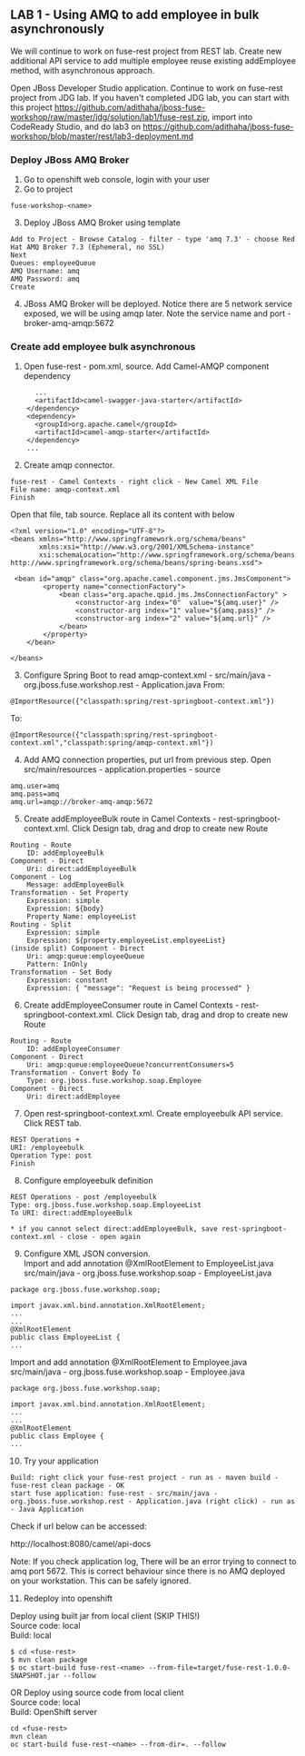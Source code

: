 
## LAB 1 - Using AMQ to add employee in bulk asynchronously

We will continue to work on fuse-rest project from REST lab. Create new additional API service to add multiple employee reuse existing addEmployee method, with asynchronous approach.  

Open JBoss Developer Studio application. Continue to work on fuse-rest project from JDG lab. If you haven't completed JDG lab, you can start with this project https://github.com/adithaha/jboss-fuse-workshop/raw/master/jdg/solution/lab1/fuse-rest.zip, import into CodeReady Studio, and do lab3 on https://github.com/adithaha/jboss-fuse-workshop/blob/master/rest/lab3-deployment.md

### Deploy JBoss AMQ Broker

1. Go to openshift web console, login with your user
2. Go to project 
```
fuse-workshop-<name>
```
3. Deploy JBoss AMQ Broker using template
```
Add to Project - Browse Catalog - filter - type 'amq 7.3' - choose Red Hat AMQ Broker 7.3 (Ephemeral, no SSL)
Next
Queues: employeeQueue
AMQ Username: amq
AMQ Password: amq
Create
```	
4. JBoss AMQ Broker will be deployed. Notice there are 5 network service exposed, we will be using amqp later. Note the service name and port - broker-amq-amqp:5672

### Create add employee bulk asynchronous

1. Open fuse-rest - pom.xml, source. Add Camel-AMQP component dependency
``` 
      ...
      <artifactId>camel-swagger-java-starter</artifactId>
    </dependency>
    <dependency>
      <groupId>org.apache.camel</groupId>
      <artifactId>camel-amqp-starter</artifactId>
    </dependency>
    ...
```   
  

2. Create amqp connector. 
```
fuse-rest - Camel Contexts - right click - New Camel XML File
File name: amqp-context.xml
Finish
```
Open that file, tab source. Replace all its content with below
```
<?xml version="1.0" encoding="UTF-8"?>
<beans xmlns="http://www.springframework.org/schema/beans"
       xmlns:xsi="http://www.w3.org/2001/XMLSchema-instance"
       xsi:schemaLocation="http://www.springframework.org/schema/beans http://www.springframework.org/schema/beans/spring-beans.xsd">
    
 <bean id="amqp" class="org.apache.camel.component.jms.JmsComponent">
        <property name="connectionFactory">
            <bean class="org.apache.qpid.jms.JmsConnectionFactory" >
	            <constructor-arg index="0"  value="${amq.user}" />
	            <constructor-arg index="1" value="${amq.pass}" />
	            <constructor-arg index="2" value="${amq.url}" />
            </bean>
        </property>
    </bean>
	
</beans>

```
3. Configure Spring Boot to read amqp-context.xml - src/main/java - org.jboss.fuse.workshop.rest - Application.java
From:
```
@ImportResource({"classpath:spring/rest-springboot-context.xml"})
```
To:
```
@ImportResource({"classpath:spring/rest-springboot-context.xml","classpath:spring/amqp-context.xml"})
```
4. Add AMQ connection properties, put url from previous step. Open src/main/resources - application.properties - source
```
amq.user=amq
amq.pass=amq
amq.url=amqp://broker-amq-amqp:5672
```

5. Create addEmployeeBulk route in Camel Contexts - rest-springboot-context.xml. Click Design tab, drag and drop to create new Route
```
Routing - Route
	ID: addEmployeeBulk
Component - Direct
	Uri: direct:addEmployeeBulk
Component - Log
	Message: addEmployeeBulk
Transformation - Set Property
	Expression: simple
	Expression: ${body}
	Property Name: employeeList
Routing - Split
	Expression: simple
	Expression: ${property.employeeList.employeeList}
(inside split) Component - Direct
	Uri: amqp:queue:employeeQueue
	Pattern: InOnly
Transformation - Set Body
	Expression: constant
	Expression: { "message": "Request is being processed" }
```

6. Create addEmployeeConsumer route in Camel Contexts - rest-springboot-context.xml. Click Design tab, drag and drop to create new Route
```
Routing - Route
	ID: addEmployeeConsumer
Component - Direct
	Uri: amqp:queue:employeeQueue?concurrentConsumers=5
Transformation - Convert Body To
	Type: org.jboss.fuse.workshop.soap.Employee
Component - Direct
	Uri: direct:addEmployee
```
7. Open rest-springboot-context.xml. Create employeebulk API service. Click REST tab.
```
REST Operations +
URI: /employeebulk
Operation Type: post
Finish
```
8. Configure employeebulk definition
```
REST Operations - post /employeebulk
Type: org.jboss.fuse.workshop.soap.EmployeeList 
To URI: direct:addEmployeeBulk

* if you cannot select direct:addEmployeeBulk, save rest-springboot-context.xml - close - open again
```

9. Configure XML JSON conversion.  
Import and add annotation @XmlRootElement to EmployeeList.java  
src/main/java - org.jboss.fuse.workshop.soap - EmployeeList.java  
```
package org.jboss.fuse.workshop.soap;

import javax.xml.bind.annotation.XmlRootElement;
...
...
@XmlRootElement
public class EmployeeList {
...
```
Import and add annotation @XmlRootElement to Employee.java  
src/main/java - org.jboss.fuse.workshop.soap - Employee.java  
```
package org.jboss.fuse.workshop.soap;

import javax.xml.bind.annotation.XmlRootElement;
...
...
@XmlRootElement
public class Employee {
...
```

10. Try your application
```
Build: right click your fuse-rest project - run as - maven build - fuse-rest clean package - OK
start fuse application: fuse-rest - src/main/java - org.jboss.fuse.workshop.rest - Application.java (right click) - run as - Java Application
```
Check if url below can be accessed:

http://localhost:8080/camel/api-docs

Note: If you check application log, There will be an error trying to connect to amq port 5672. This is correct behaviour since there is no AMQ deployed on your workstation. This can be safely ignored.

11. Redeploy into openshift

Deploy using built jar from local client (SKIP THIS!)  
Source code: local  
Build: local
```
$ cd <fuse-rest>
$ mvn clean package
$ oc start-build fuse-rest-<name> --from-file=target/fuse-rest-1.0.0-SNAPSHOT.jar --follow
```

OR
Deploy using source code from local client  
Source code: local  
Build: OpenShift server
```
cd <fuse-rest>
mvn clean
oc start-build fuse-rest-<name> --from-dir=. --follow
```
